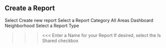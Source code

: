 ## Create a Report

Select Create new report
Select a Report Category
  All Areas
  Dashboard
  Neighborhood
Select a Report Type
  >>> <<<
Enter a Name for your Report
If desired, select the Is Shared checkbox

